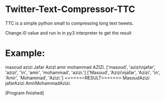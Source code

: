 # Twitter-Text-Compressor-TTC
TTC is a simple  python small to compressing long text tweets.

Change i0 value and run in in py3 interpreter to get the result

# Example:

masoud azizi
Jafar AzizI
 amir mohammad AZIZI.
['masoud', 'azizi\njafar', 'azizi', '\n', 'amir', 'mohammad', 'azizi.']
['Masoud', 'Azizi\njafar', 'Azizi', '\n', 'Amir', 'Mohammad', 'Azizi.']
=======RESULT=======
MasoudAzizi
jafarAzizi
AmirMohammadAzizi.

[Program finished]
